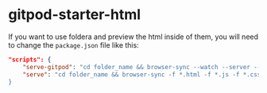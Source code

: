 # gitpod-starter-html

If you want to use foldera and preview the html inside of them, you will need to change the `package.json` file like this:

```json
"scripts": {
    "serve-gitpod": "cd folder_name && browser-sync --watch --server --no-open --no-ui --listen 0.0.0.0",
    "serve": "cd folder_name && browser-sync -f *.html -f *.js -f *.css""
}
```


